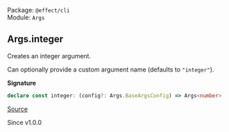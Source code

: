 Package: `@effect/cli`<br />
Module: `Args`<br />

## Args.integer

Creates an integer argument.

Can optionally provide a custom argument name (defaults to `"integer"`).

**Signature**

```ts
declare const integer: (config?: Args.BaseArgsConfig) => Args<number>
```

[Source](https://github.com/Effect-TS/effect/tree/main/packages/cli/src/Args.ts#L321)

Since v1.0.0